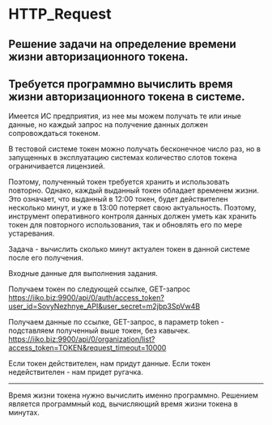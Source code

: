 # HTTP_Request
Решение задачи на определение времени жизни авторизационного токена.
------------------------------------------------------------------------------------------------
Требуется программно вычислить время жизни авторизационного токена в системе.
------------------------------------------------------------------------------------------------
Имеется ИС предприятия, из нее мы можем получать те или иные данные, но каждый запрос на получение данных должен сопровождаться токеном.

В тестовой системе токен можно получать бесконечное число раз, но в запущенных в эксплуатацию системах количество слотов токена ограничивается лицензией.

Поэтому, полученный токен требуется хранить и использовать повторно. Однако, каждый выданный токен обладает временем жизни. 
Это означает, что выданный в 12:00 токен, будет действителен несколько минут, и уже в 13:00 потеряет свою актуальность. 
Поэтому, инструмент оперативного контроля данных должен уметь как хранить токен для повторного использования, так и обновлять его по мере устаревания. 

Задача - вычислить сколько минут актуален токен в данной системе после его получения.

Входные данные для выполнения задания.

Получаем токен по следующей ссылке, GET-запрос
https://iiko.biz:9900/api/0/auth/access_token?user_id=SovyNezhnye_API&user_secret=m2jbp3SpVw4B

Получаем данные по ссылке, GET-запрос, в параметр token - подставляем полученный выше токен, без кавычек.
https://iiko.biz:9900/api/0/organization/list?access_token=TOKEN&request_timeout=10000

Если токен действителен, нам придут данные. Если токен недействителен - нам придет ругачка.

------------------------------------------------------------------------------------------------
Время жизни токена нужно вычислить именно программно. Решением является программный код, вычисляющий время жизни токена в минутах. 
